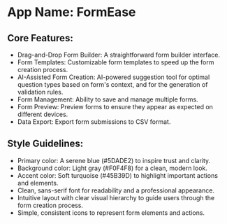# **App Name**: FormEase

## Core Features:

- Drag-and-Drop Form Builder: A straightforward form builder interface.
- Form Templates: Customizable form templates to speed up the form creation process.
- AI-Assisted Form Creation: AI-powered suggestion tool for optimal question types based on form's context, and for the generation of validation rules.
- Form Management: Ability to save and manage multiple forms.
- Form Preview: Preview forms to ensure they appear as expected on different devices.
- Data Export: Export form submissions to CSV format.

## Style Guidelines:

- Primary color: A serene blue (#5DADE2) to inspire trust and clarity.
- Background color: Light gray (#F0F4F8) for a clean, modern look.
- Accent color: Soft turquoise (#45B39D) to highlight important actions and elements.
- Clean, sans-serif font for readability and a professional appearance.
- Intuitive layout with clear visual hierarchy to guide users through the form creation process.
- Simple, consistent icons to represent form elements and actions.